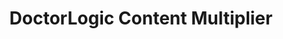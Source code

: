 ---
layout: components
title: DoctorLogic Content Multiplier
description: "Our team of seasoned medical content writers blends their talents in medical and digital marketing to deliver custom SEO rich local content. We then use Content Multiplier to amplify the most relevant and engaging content pages for patients and search engines."
meta_image: "/img/meta/content-multiplier.jpg"
gsap: true
custom_js: content-multiplier
page_class: content-multiplier
product: "content multiplier"
permalink: "/products/content-multiplier"
hs_form_id: "75c57a13-9090-4db1-acd0-be51d1a76f7e"
page_sections:
- component: hero-1
  component_css: hero
  class: content-multiplier-hero
  headline: "Multiply Your Content"
  text: "Our team of seasoned medical content writers blends their talents in medical and digital marketing to deliver custom SEO rich local content. We then use Content Multiplier to amplify the most relevant and engaging content pages for patients and search engines."
  btn:
  img: "/img/products/content-multiplier/hero-img.svg"
- component: image-group
  component_css: image-group
  class: content-multiplier__image-group--1
  headline: "Showcase your stunning results & establish your expertise"
  text: "The DoctorLogic Before and After Photo Gallery Manager allows you to manage and showcase your results like never before. Allow patients to look for a person with a similar build or features, and showcase your expertise, techniques, and devices used in how that procedure changed their appearance."
  btn:
  - btn-link: "#"
    btn-label: "Learn More"
  items:
  - class: svg
    src: gallery-tool-mock
    alt-text: "Facebook Reviews"
- component: feature-1
  component_css: feature
  class: content-multiplier__feature--1
  headline: "SEO Rich Procedure and Service Pages"
  text: "Our team of medical content writers provides custom content for every procedure and service offered at your practice. Individual web pages are then automatically integrated with relevant content such as reviews, before and after photos, video, and specials to promote each service and gain keyword authority."
  btn:
  - btn-link: "#"
    btn-label: "Learn More"
  img: "/img/products/content-multiplier/service-pages.jpg"
  img_alignment: "Left"
- component: callout-headline
  component_css: callout-headline
  class: callout-headline__content
  headline: "A stat here about content multiplier."
- component: feature-1
  component_css: feature
  class: content-multiplier__feature--2
  headline: "Engage Your Patients with Enhanced Provider Bio"
  text: "Highlight your expertise, training, credentials, professional associations, awards and why you’re a clear choice. Each page includes specific integrated relevant content such as reviews, video, and medical privileges. Every staff member gets an individual bio page as well. "
  btn:
  - btn-link: "#"
    btn-label: "Learn More"
  img: "/img/products/content-multiplier/provider-bio.jpg"
  img_alignment: "Right"
- component: feature-1
  component_css: feature
  class: content-multiplier__feature--3
  headline: "Smarter Video Integration"
  text: "Upload an unlimited number of videos and our software will automatically integrate these videos across your entire website. Most importantly, each video is transcribed for great SEO content."
  btn:
  - btn-link: "#"
    btn-label: "Learn More"
  img: "/img/products/content-multiplier/video-integration.jpg"
  img_alignment: "Left"
---